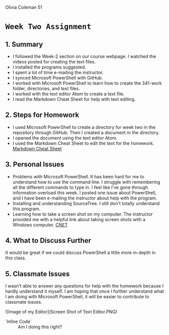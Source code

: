 Olivia Coleman 51

# `Week Two Assignment`

## 1. Summary
* I followed the Week-2 section on our course webpage. I watched the videos posted for creating the text files.
* I installed the programs suggested.
* I spent a lot of time e-mailing the instructor.
* I synced Microsoft PowerShell with GitHub.
* I worked with Microsoft PowerShell to learn how to create the 341-work folder, directories, and text files.
* I worked with the text editor Atom to create a text file.
* I read the Markdown Cheat Sheet for help with text editing.

## 2. Steps for Homework
* I used Microsoft PowerShell to create a directory for week two in the repository through GitHub. Then I created a document in the directory.
* I opened the document using the text editor Atom.
* I used the Markdown Cheat Sheet to edit the text for the homework. [Markdown Cheat Sheet](https://github.com/adam-p/markdown-here/wiki/Markdown-Cheatsheet#links)

## 3. Personal Issues
* Problems with Microsoft PowerShell. It has been hard for me to understand how to use the command line. I struggle with remembering all the different commands to type in. I feel like I've gone through information overload this week. I posted one issue about PowerShell, and I have been e-mailing the instructor about help with the program.
* Installing and understanding SourceTree. I still don't totally understand this program.
* Learning how to take a screen shot on my computer. The instructor provided me with a helpful link about taking screen shots with a Windows computer. [CNET](https://www.cnet.com/how-to/how-to-take-a-screenshot-in-any-version-of-windows/)

## 4. What to Discuss Further
It would be great if we could discuss PowerShell a little more in-depth in this class.

## 5. Classmate Issues
I wasn't able to answer any questions for help with the homework because I hardly understand it myself. I am hoping that once I further understand what I am doing with Microsoft PowerShell, it will be easier to contribute to classmate issues.

![Image of my Editor](Screen Shot of Text Editor.PNG)

<dl>
  <dt>`Inline Code`</dt>
  <dd>Am I doing this right?</dd>
</dl>
